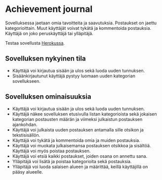 # Achievement journal

Sovelluksessa jaetaan omia tavoitteita ja saavutuksia. Postaukset on jaettu kategorioittain. Muut käyttäjät voivat tykätä ja kommentoida postauksia. Käyttäjä on joko peruskäyttäjä tai ylläpitäjä.

Testaa sovellusta [Herokussa](https://tsoha-achievement-journal.herokuapp.com/).

## Sovelluksen nykyinen tila

- Käyttäjä voi kirjautua sisään ja ulos sekä luoda uuden tunnuksen.
- Sisäänkirjautunut käyttäjä pystyy luomaan uuden kategorian sovellukseen.

## Sovelluksen ominaisuuksia

- Käyttäjä voi kirjautua sisään ja ulos sekä luoda uuden tunnuksen.
- Käyttäjä näkee sovelluksen etusivulla listan kategorioista sekä jokaisen kategorian postausten määrän ja viimeksi julkaistun postauksen ajankohdan.
- Käyttäjä voi julkaista uuden postauksen antamalla sille otsikon ja tekstisisällön.
- Käyttäjä voi tykätä ja kommentoida omia ja muiden postauksia.
- Käyttäjä voi muokata julkaisemansa postauksen otsikkoa ja sisältöä. Käyttäjä voi myös poistaa postauksen.
- Käyttäjä voi etsiä kaikki postaukset, joiden osana on annettu sana.
- Ylläpitäjä voi lisätä ja poistaa kategorioita sekä postauksia.
- Ylläpitäjä voi luoda salaisen alueen ja määrittää, keillä käyttäjillä on pääsy alueelle.
